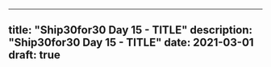 
---
title: "Ship30for30 Day 15 - TITLE"
description: "Ship30for30 Day 15 - TITLE"
date: 2021-03-01
draft: true
---

